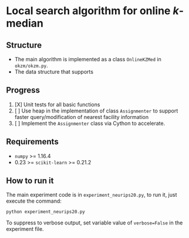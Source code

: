 # Local search algorithm for online *k*-median

## Structure

* The main algorithm is implemented as a class `OnlineKZMed` in `okzm/okzm.py`.
* The data structure that supports 

## Progress

1. [X] Unit tests for all basic functions
1. [ ] Use heap in the implementation of class `Assignmenter` to support faster query/modification of nearest facility information 
2. [ ] Implement the `Assignmenter` class via Cython to accelerate.  

## Requirements

* `numpy` >= 1.16.4
* 0.23 >= `scikit-learn` >= 0.21.2

## How to run it

The main experiment code is in `experiment_neurips20.py`, to run it, just execute the command:

```shell
python experiment_neurips20.py
```

To suppress to verbose output, set variable value of `verbose=False` in the experiment file.
